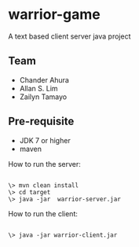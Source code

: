 warrior-game
============

A text based client server java project

Team
--------
* Chander Ahura
* Allan S. Lim
* Zailyn Tamayo


Pre-requisite
--------
* JDK 7 or higher
* maven


How to run the server:
```

\> mvn clean install
\> cd target
\> java -jar  warrior-server.jar
```


How to run the client:
```

\> java -jar warrior-client.jar
```
